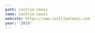 ```yaml
---
path: caitlin-lewis
name: Caitlin Lewis
website: https://www.caitlinmlewis.com
year: '2019'
---
```


							
